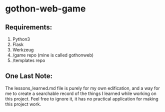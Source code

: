 # gothon-web-game

## Requirements:
1. Python3
2. Flask
3. Werkzeug
4. /game repo (mine is called gothonweb)
5. /templates repo

## One Last Note:
The lessons_learned.md file is purely for my own edification, and a way for me to create a searchable record of the things I learned while working on this project. Feel free to ignore it, it has no practical application for making this project work.
